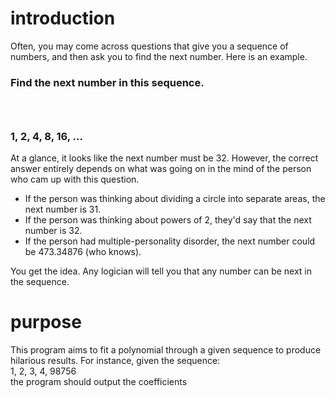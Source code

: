 # introduction
Often, you may come across questions that give you a sequence of numbers, and then ask you to find the next number. Here is an example.

### Find the next number in this sequence.
### <br>
### 1, 2, 4, 8, 16, ...
At a glance, it looks like the next number must be 32. However, the correct answer entirely depends on what was going on in the mind of the person who cam up with this question.
- If the person was thinking about dividing a circle into separate areas, the next number is 31.
- If the person was thinking about powers of 2, they'd say that the next number is 32.
- If the person had multiple-personality disorder, the next number could be 473.34876 (who knows).

You get the idea. Any logician will tell you that any number can be next in the sequence.

# purpose

This program aims to fit a polynomial through a given sequence to produce hilarious results. For instance, given the sequence:
<br>
1, 2, 3, 4, 98756
<br>
the program should output the coefficients
